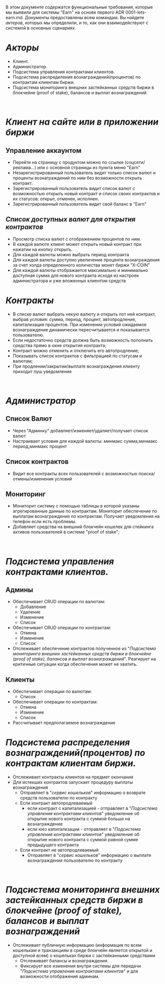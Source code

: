 В этом документе содержатся функциональные требования, которые мы выявили для системы "Earn" на основе первого ADR
0001-lets-earn.md. Документы предоставлены всем командам. Вы найдете _актеров_, которых мы определили, и то, как 
они взаимодействуют с системой в основных сценариях.

# ***Акторы***
- Клиент.
- Администратор.
- Подсистема управления контрактами клиентов.
- Подсистема распределения вознаграждений(процентов) по контрактам клиентам биржи.
- Подсистема мониторинга внешних застейканных средств биржи в блокчейне (proof of stake), балансов и выплат
вознаграждений

<br>

# ***Клиент на сайте или в приложении биржи***

## Управление аккаунтом
- Перейти на страницу с продуктом можно по ссылке (соцсети/реклама...) или с основной страницы из пункта меню "Earn"
- Незарегистрированный пользователь видит только список валют и проценты вознаграждений по ним без возможности открыть контракт.
- Зарегистрированный пользователь видит список валют с возможностью открыть новый контракт
и список своих контрактов и их статусов: открыт, отменен, исполнен.
- Зарегистрированный пользователь видит свой баланс в "Earn"

## ***Список доступных валют для открытия контрактов***
- Просмотр списка валют с отображением процентов по ним.
- В каждой валюте клиент может открыть новый контракт при нажатии на кнопку открыть.
- Для каждой валюты можно выбрать период контракта
- Для каждой валюты доступно увеличение процента вознаграждения за счет холда определенного количества монет биржи "X-COIN"
- Для каждой валюты отображается максимально и минимально доступная сумма для нового контракта исходя из настроек администратора и уже вложенных клиентом средств

# ***Контракты***

- В списке валют выбрать некую валюту и открыть пот ней контракт, выбрав условия: сумма, период, процент, автопродление,
капитализация процентов. При изменении условий ожидаемое вознаграждение динамически пересчитывается и показывается
пользователю.
- Если недостаточно средств должна быть возможность пополнить средства прямо в окне открытия контракта;
- Контракт можно отменить и отключить его автопродление;
- Показывать список контрактов с фильтрацией по статусам и валютам;
- При продлении/закрытии/выплате вознаграждения клиенту приходит пуш уведомление
<br>

# ***Администратор***
## Список Валют
- Через "Админку" добавляет/изменяет/удаляет/получает список валют
- Настраивает условия для каждой валюты: минмакс сумма,минмакс период,минмакс процент
## Список контрактов
- Видит все контракты всех пользователей с возможностью поиска/отмены/изменения условий
## Мониторинг
- Мониторит систему с помощью таблицы в которой указаны агрегированные данные по контрактам. Мониторит обеспечение
по выплатам вознаграждения по контрактам. Получает уведомления на телефон если есть проблемы.
- Добавляет средства на внешний блокчейн кошелек для стейкинга активов пользователей в системе "proof of stake";
<br>

# ***Подсистема управления контрактами клиентов.***
## Админы
- Обеспечивает CRUD операции по валютам:
  - Добавление
  - Удаление
  - Изменение
  - Список
- Обеспечивает CRUD операции по контрактам:
    - Отмена
    - Изменение
    - Список
- Отслеживает обеспечение контрактов полученное из "_Подсистема мониторинга внешних застейканных средств биржи в блокчейне (proof of stake), балансов и выплат вознаграждений_". Реагирует на критичные ситуации когда обеспечения может не хватить.
## Клиенты
- Обеспечивает операции по валютам:
    - Список
- Обеспечивает операции по контрактам:
    - Отмена
    - Изменение
    - Список
- Рассчитывает предполагаемое вознаграждение
  <br>

# ***Подсистема распределения вознаграждений(процентов) по контрактам клиентам биржи.***
- Отслеживает контракты клиентов на предмет окончания
- Для истекших контрактов запускает процедуру выплаты вознаграждения
  - Отправляет в "_сервис кошельков_" информацию о возврате средств пользователю по контракту
  - Если контракт автопродлеваемый
    - если контракт с капитализацией - отправляет в "_Подсистема управления контрактами клиентов_" уведомление об открытие нового контракта с суммой больше на вознаграждение
    - если юез капитализации - отправляет в "_Подсистема управления контрактами клиентов_" уведомление об открытие нового контракта с суммой равной сумме предыдущего контракта
  - Если контракт не автопродлеваемый
    - Отправляет в "_сервис кошельков_" информацию о выплате вознаграждения пользователю по контракту

<br>

# ***Подсистема мониторинга внешних застейканных средств биржи в блокчейне (proof of stake), балансов и выплат вознаграждений***
- Отслеживает публичную информацию (информация по всем кошелькам и транзакциям в среде блокчейн является открытой и доступной всем) о кошельках биржи с застейканными средствами
  - Отслеживает балансы и вознаграждения. 
  - Фиксирует все изменения внутри системы для передачи "_Подсистема управления контрактами клиентов_" и для возможности отображения админам.
